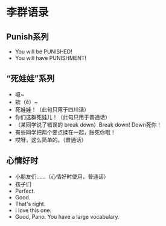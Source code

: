 # 李群语录

## Punish系列

* You will be PUNISHED!
* You will have PUNISHMENT!

## “死娃娃”系列

* 噫~
* 欸（ě）~
* 死娃娃！（此句只用于四川话）
* 你们这群死娃儿！（此句只用于普通话）
* （某同学说了错误的 break down）Break down! Down死你！
* 有些同学把两个要点揉在一起，胀死你哦！
* 哎呀，这么简单的。（普通话）

## 心情好时

* 小朋友们……（心情好时使用，普通话）
* 孩子们
* Perfect.
* Good.
* That's right.
* I love this one.
* Good, Pano. You have a large vocabulary.
